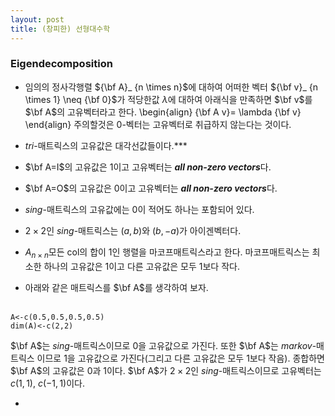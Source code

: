 ```yaml
---
layout: post 
title: (창피한) 선형대수학
---
```


### Eigendecomposition
- 임의의 정사각행렬 ${\bf A}_ {n \times n}$에 대하여 어떠한 벡터 ${\bf v}_ {n \times 1} \neq {\bf 0}$가 적당한값 $\lambda$에 대하여 아래식을 만족하면 $\bf v$를 $\bf A$의 고유벡터라고 한다. 
\begin{align}
{\bf A v}= \lambda {\bf v}
\end{align}
주의할것은 $0$-벡터는 고유벡터로 취급하지 않는다는 것이다. 

- *tri*-매트릭스의 고유값은 대각선값들이다.***  

- $\bf A=I$의 고유값은 $1$이고 고유벡터는 ***all non-zero vectors***다.

- $\bf A=O$의 고유값은 $0$이고 고유벡터는 ***all non-zero vectors***다. 

- *sing*-매트릭스의 고유값에는 0이 적어도 하나는 포함되어 있다. 

- $2 \times 2$인 *sing*-매트릭스는 $(a,b)$와 $(b,-a)$가 아이겐벡터다. 

- $A_{n \times n}$모든 col의 합이 1인 행렬을 마코프매트릭스라고 한다. 마코프매트릭스는 최소한 하나의 고유값은 1이고 다른 고유값은 모두 1보다 작다.

- 아래와 같은 매트릭스를 $\bf A$를 생각하여 보자. <br/><br/>
```
A<-c(0.5,0.5,0.5,0.5)
dim(A)<-c(2,2)
```
$\bf A$는 *sing*-매트릭스이므로 0을 고유값으로 가진다. 또한 $\bf A$는 *markov*-매트릭스 이므로 1을 고유값으로 가진다(그리고 다른 고유값은 모두 1보다 작음). 종합하면 $\bf A$의 고유값은 0과 1이다. $\bf A$가 $2\times 2$인 *sing*-매트릭스이므로 고유벡터는 $c(1,1)$, $c(-1,1)$이다. 

- 

